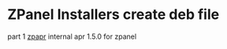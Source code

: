 # ZPanel Installers create deb file

part 1 <a href="https://github.com/zpanel/installers/tree/master/install/Ubuntu-16_04/create-deb-file/zpapr" target="_black">zpapr</a> internal apr 1.5.0 for zpanel
